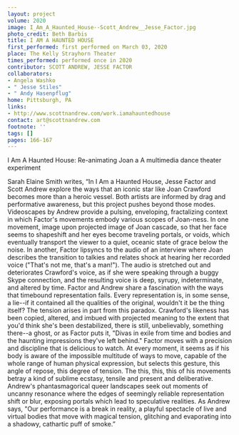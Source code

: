 ```yaml
---
layout: project
volume: 2020
image: I_Am_A_Haunted_House--Scott_Andrew__Jesse_Factor.jpg
photo_credit: Beth Barbis
title: I AM A HAUNTED HOUSE
first_performed: first performed on March 03, 2020
place: The Kelly Strayhorn Theater
times_performed: performed once in 2020
contributor: SCOTT ANDREW, JESSE FACTOR
collaborators:
- Angela Washko
- " Jesse Stiles"
- " Andy Hasenpflug"
home: Pittsburgh, PA
links:
- http://www.scottnandrew.com/work.iamahauntedhouse
contact: art@scottnandrew.com
footnote: ''
tags: []
pages: 166-167
---
```




I  Am A Haunted House: Re-animating Joan a 
A multimedia dance theater experiment  

Sarah Elaine Smith writes, “In I Am a Haunted House, Jesse Factor and Scott Andrew explore the ways that an iconic star like Joan Crawford becomes more than a heroic vessel. Both artists are informed by drag and performative awareness, but this project pushes beyond those modes. Videoscapes by Andrew provide a pulsing, enveloping, fractalizing context in which Factor's movements embody various scopes of Joan-ness. 
	In one movement, image upon projected image of Joan cascade, so that her face seems to shapeshift and her eyes become traveling portals, or voids, which eventually transport the viewer to a quiet, oceanic state of grace below the noise. In another, Factor lipsyncs to the audio of an interview where Joan describes the transition to talkies and relates shock at hearing her recorded voice ("That's not me, that's a man!"). The audio is stretched out and deteriorates Crawford's voice, as if she were speaking through a buggy Skype connection, and the resulting voice is deep, syrupy, indeterminate, and altered by time.
	Factor and Andrew share a fascination with the ways that timebound representation fails. Every representation is, in some sense, a lie--if it contained all the qualities of the original, wouldn't it be the thing itself? The tension arises in part from this paradox. Crawford's likeness has been copied, altered, and imbued with projected meaning to the extent that you'd think she's been destabilized, there is still, unbelievably, something there--a ghost, or as Factor puts it, "Divas in exile from time and bodies and the haunting impressions they've left behind."
	Factor moves with a precision and discipline that is delicious to watch. At every moment, it seems as if his body is aware of the impossible multitude of ways to move, capable of the whole range of human physical expression, but selects this gesture, this angle of repose, this degree of tension. The this, this, this of his movements betray a kind of sublime ecstasy, tensile and present and deliberative.
	Andrew's phantasmagorical queer landscapes seek out moments of uncanny resonance where the edges of seemingly reliable representation shift or blur, exposing portals which lead to speculative realities. As Andrew says, "Our performance is a break in reality, a playful spectacle of live and virtual bodies that move with magical tension, glitching and evaporating into a shadowy, cathartic puff of smoke.”

